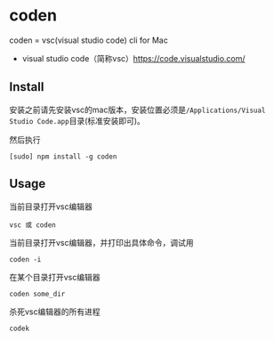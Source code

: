 # coden

coden = vsc(visual studio code) cli for Mac 

- visual studio code（简称vsc）https://code.visualstudio.com/

## Install 

安装之前请先安装vsc的mac版本，安装位置必须是`/Applications/Visual Studio Code.app`目录(标准安装即可)。

然后执行

```
[sudo] npm install -g coden
```

## Usage 

当前目录打开vsc编辑器

```
vsc 或 coden
```

当前目录打开vsc编辑器，并打印出具体命令，调试用

```
coden -i
```

在某个目录打开vsc编辑器

```
coden some_dir
```

杀死vsc编辑器的所有进程

```
codek
```